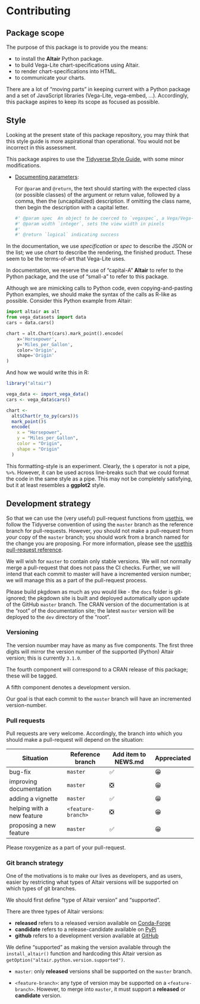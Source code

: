 Contributing
================

## Package scope

The purpose of this package is to provide you the means:

  - to install the **Altair** Python package.
  - to build Vega-Lite chart-specifications using Altair.
  - to render chart-specifications into HTML.
  - to communicate your charts.

There are a lot of “moving parts” in keeping current with a Python
package and a set of JavaScript libraries (Vega-Lite, vega-embed, …).
Accordingly, this package aspires to keep its scope as focused as
possible.

## Style

Looking at the present state of this package repository, you may think
that this style guide is more aspirational than operational. You would
not be incorrect in this assessment.

This package aspires to use the [Tidyverse Style
Guide](http://style.tidyverse.org), with some minor modifications.

  - [Documenting
    parameters](http://style.tidyverse.org/code-documentation.html#documenting-parameters):
    
    For `@param` and `@return`, the text should starting with the
    expected class (or possible classes) of the argument or return
    value, followed by a comma, then the (uncapitalized) description. If
    omitting the class name, then begin the description with a capital
    letter.
    
    ``` r
    #' @param spec  An object to be coerced to `vegaspec`, a Vega/Vega-Lite specification
    #' @param width `integer`, sets the view width in pixels
    #'
    #' @return `logical` indicating success
    ```

In the documentation, we use *specification* or *spec* to describe the
JSON or the list; we use *chart* to describe the rendering, the finished
product. These seem to be the terms-of-art that Vega-Lite uses.

In documentation, we reserve the use of “capital-A” **Altair** to refer
to the Python package, and the use of “small-a” to refer to this
package.

Although we are mimicking calls to Python code, even copying-and-pasting
Python examples, we should make the syntax of the calls as R-like as
possible. Consider this Python example from Altair:

``` python
import altair as alt
from vega_datasets import data
cars = data.cars()

chart = alt.Chart(cars).mark_point().encode(
    x='Horsepower',
    y='Miles_per_Gallon',
    color='Origin',
    shape='Origin'
)
```

And how we would write this in R:

``` r
library("altair")

vega_data <- import_vega_data()
cars <- vega_data$cars()

chart <-
  alt$Chart(r_to_py(cars))$
  mark_point()$
  encode(
    x = "Horsepower",
    y = "Miles_per_Gallon",
    color = "Origin",
    shape = "Origin"
  )
```

This formatting-style is an experiment. Clearly, the `$` operator is not
a pipe, `%>%`. However, it can be used across line-breaks such that we
could format the code in the same style as a pipe. This may not be
completely satisfying, but it at least resembles a **ggplot2** style.

## Development strategy

So that we can use the (very useful) pull-request functions from
[usethis](https://usethis.r-lib.org/), we follow the Tidyverse
convention of using the `master` branch as the reference branch for
pull-requests. However, *you* should not make a pull-request from *your*
copy of the `master` branch; you should work from a branch named for the
change you are proposing. For more information, please see the [usethis
pull-request
reference](https://usethis.r-lib.org/reference/pr_init.html).

We will wish for `master` to contain only stable versions. We will not
normally merge a pull-request that does not pass the CI checks. Further,
we will intend that each commit to master will have a incremented
version number; we will manage this as a part of the pull-request
process.

Please build pkgdown as much as you would like - the `docs` folder is
git-ignored; the pkgdown site is built and deployed automatically upon
update of the GitHub `master` branch. The CRAN version of the
documentation is at the “root” of the documentation site; the latest
`master` version will be deployed to the `dev` directory of the “root”.

### Versioning

The version nuumber may have as many as five components. The first three
digits will mirror the version number of the supported (Python) Altair
version; this is currently `3.1.0`.

The fourth component will correspond to a CRAN release of this package;
these will be tagged.

A fifth component denotes a development version.

Our goal is that each commit to the `master` branch will have an
incremented version-number.

### Pull requests

Pull requests are very welcome. Accordingly, the branch into which you
should make a pull-request will depend on the situation:

| Situation                  | Reference branch   | Add item to NEWS.md | Appreciated |
| -------------------------- | ------------------ | ------------------- | ----------- |
| bug-fix                    | `master`           | ✅                   | 😁           |
| improving documentation    | `master`           | ❎                   | 😁           |
| adding a vignette          | `master`           | ✅                   | 😁           |
| helping with a new feature | `<feature-branch>` | ❎                   | 😁           |
| proposing a new feature    | `master`           | ✅                   | 😁           |

Please roxygenize as a part of your pull-request.

### Git branch strategy

One of the motivations is to make our lives as developers, and as users,
easier by restricting what types of Altair versions will be supported on
which types of git branches.

We should first define “type of Altair version” and “supported”.

There are three types of Altair versions:

  - **released** refers to a released version available on
    [Conda-Forge](https://anaconda.org/conda-forge/altair)
  - **candidate** refers to a release-candidate available on
    [PyPi](https://pypi.org/project/altair)
  - **github** refers to a development version available at
    [GitHub](https://github.com/altair-viz/altair)

We define “supported” as making the version available through the
`install_altair()` function and hardcoding this Altair version as
`getOption("altair.python.version.supported")`.

  - `master`: only **released** versions shall be supported on the
    `master` branch.

  - `<feature-branch>`: any type of version may be supported on a
    `<feature-branch>`. However, to merge into `master`, it must support
    a **released** or **candidate** version.
